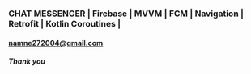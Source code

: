 ###    CHAT MESSENGER | Firebase | MVVM | FCM | Navigation | Retrofit | Kotlin Coroutines | 
####   namne272004@gmail.com





##### Thank you
